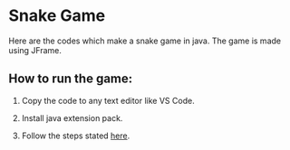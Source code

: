 # Snake Game
Here are the codes which make a snake game in java. The game is made using JFrame.


## How to run the game:

1. Copy the code to any text editor like VS Code. 

2. Install java extension pack. 

3. Follow the steps stated [here](https://code.visualstudio.com/docs/java/java-gui).
